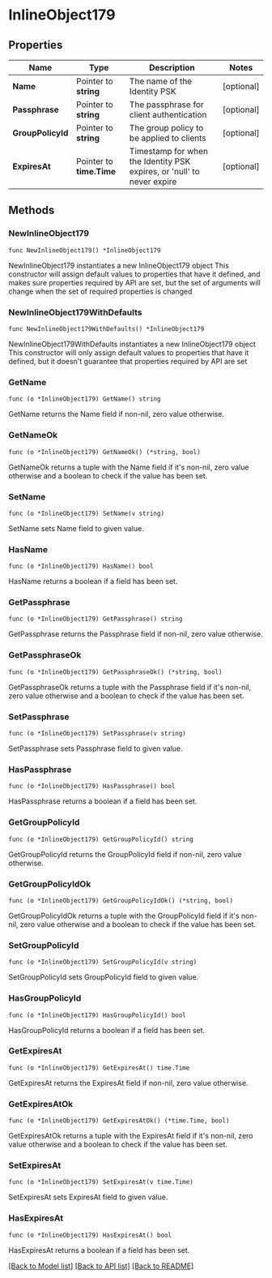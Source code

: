 # InlineObject179

## Properties

Name | Type | Description | Notes
------------ | ------------- | ------------- | -------------
**Name** | Pointer to **string** | The name of the Identity PSK | [optional] 
**Passphrase** | Pointer to **string** | The passphrase for client authentication | [optional] 
**GroupPolicyId** | Pointer to **string** | The group policy to be applied to clients | [optional] 
**ExpiresAt** | Pointer to **time.Time** | Timestamp for when the Identity PSK expires, or &#39;null&#39; to never expire | [optional] 

## Methods

### NewInlineObject179

`func NewInlineObject179() *InlineObject179`

NewInlineObject179 instantiates a new InlineObject179 object
This constructor will assign default values to properties that have it defined,
and makes sure properties required by API are set, but the set of arguments
will change when the set of required properties is changed

### NewInlineObject179WithDefaults

`func NewInlineObject179WithDefaults() *InlineObject179`

NewInlineObject179WithDefaults instantiates a new InlineObject179 object
This constructor will only assign default values to properties that have it defined,
but it doesn't guarantee that properties required by API are set

### GetName

`func (o *InlineObject179) GetName() string`

GetName returns the Name field if non-nil, zero value otherwise.

### GetNameOk

`func (o *InlineObject179) GetNameOk() (*string, bool)`

GetNameOk returns a tuple with the Name field if it's non-nil, zero value otherwise
and a boolean to check if the value has been set.

### SetName

`func (o *InlineObject179) SetName(v string)`

SetName sets Name field to given value.

### HasName

`func (o *InlineObject179) HasName() bool`

HasName returns a boolean if a field has been set.

### GetPassphrase

`func (o *InlineObject179) GetPassphrase() string`

GetPassphrase returns the Passphrase field if non-nil, zero value otherwise.

### GetPassphraseOk

`func (o *InlineObject179) GetPassphraseOk() (*string, bool)`

GetPassphraseOk returns a tuple with the Passphrase field if it's non-nil, zero value otherwise
and a boolean to check if the value has been set.

### SetPassphrase

`func (o *InlineObject179) SetPassphrase(v string)`

SetPassphrase sets Passphrase field to given value.

### HasPassphrase

`func (o *InlineObject179) HasPassphrase() bool`

HasPassphrase returns a boolean if a field has been set.

### GetGroupPolicyId

`func (o *InlineObject179) GetGroupPolicyId() string`

GetGroupPolicyId returns the GroupPolicyId field if non-nil, zero value otherwise.

### GetGroupPolicyIdOk

`func (o *InlineObject179) GetGroupPolicyIdOk() (*string, bool)`

GetGroupPolicyIdOk returns a tuple with the GroupPolicyId field if it's non-nil, zero value otherwise
and a boolean to check if the value has been set.

### SetGroupPolicyId

`func (o *InlineObject179) SetGroupPolicyId(v string)`

SetGroupPolicyId sets GroupPolicyId field to given value.

### HasGroupPolicyId

`func (o *InlineObject179) HasGroupPolicyId() bool`

HasGroupPolicyId returns a boolean if a field has been set.

### GetExpiresAt

`func (o *InlineObject179) GetExpiresAt() time.Time`

GetExpiresAt returns the ExpiresAt field if non-nil, zero value otherwise.

### GetExpiresAtOk

`func (o *InlineObject179) GetExpiresAtOk() (*time.Time, bool)`

GetExpiresAtOk returns a tuple with the ExpiresAt field if it's non-nil, zero value otherwise
and a boolean to check if the value has been set.

### SetExpiresAt

`func (o *InlineObject179) SetExpiresAt(v time.Time)`

SetExpiresAt sets ExpiresAt field to given value.

### HasExpiresAt

`func (o *InlineObject179) HasExpiresAt() bool`

HasExpiresAt returns a boolean if a field has been set.


[[Back to Model list]](../README.md#documentation-for-models) [[Back to API list]](../README.md#documentation-for-api-endpoints) [[Back to README]](../README.md)



